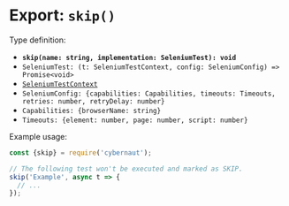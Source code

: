 # Export: `skip()`

Type definition:

* **`skip(name: string, implementation: SeleniumTest): void`**
* `SeleniumTest: (t: SeleniumTestContext, config: SeleniumConfig) => Promise<void>`
* [`SeleniumTestContext`](../interfaces/selenium-test-context.md)
* `SeleniumConfig: {capabilities: Capabilities, timeouts: Timeouts, retries: number, retryDelay: number}`
* `Capabilities: {browserName: string}`
* `Timeouts: {element: number, page: number, script: number}`

Example usage:

```js
const {skip} = require('cybernaut');

// The following test won't be executed and marked as SKIP.
skip('Example', async t => {
  // ...
});
```
